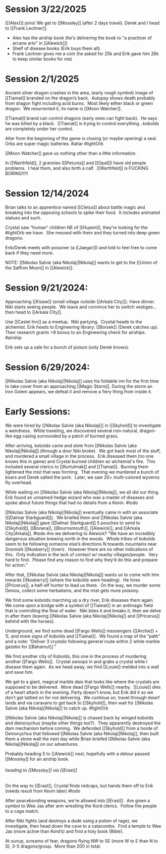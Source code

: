 # Session 3/22/2025
[[(Alex)]] joins!
We get to [[Mossley]] (after 2 days travel).
Derek and I head to [[Frank Lechner]].
- Alex has the airship book (he's delivering the book to "a practicer of arcane arts" in [[Alewick]])
- Shelf of disease books (Erik buys them all).
- Frank Lechner gives me a coin (he asked for 25k and Erik gave him 26k to keep similar books for me)

# Session 2/1/2025
Ancient silver dragon crashes in the area, (early rough symbol) image of [[Tiamat]] branded on the dragon’s back.  Autopsy shows death probably from dragon fight including acid burns.  Most likely either black or green dragon.  We resurrected it, its name is [[Moon Watcher]].

[[Tiamat]] brand can control dragons (early ones can fight back).  He says he was killed by a black.  [[Tiamat]] is trying to control everything…kobolds are completely under her control.

Alter from the beginning of the game is closing (or maybe opening) a seal.  Orbs are super magic batteries.  #altar #lightOrb 

[[Moon Watcher]] gave us nothing other than a little information.

In [[Warthfeld]], 2 grannies ([[Petunia]] and [[Opal]]) have old people problems.  I heal them, and also birth a calf.  [[Warthfeld]] is FUCKING BORING!!!!!

# Session 12/14/2024
Brian talks to an apprentice named [[Cletus]] about battle magic and breaking into the opposing schools to spike their food.  It includes animated statues and such.

Crystal saw “human” children NE of [[Hupeni]], they’re looking for the #lightOrb  we have.  She messed with them and they turned into deep green dragons.

Erik/Derek meets with poisoner (a [[Jaegar]]) and told to feel free to come back if they need more.

NOTE: [[Nikolas Salvie (aka Nikolaj)|Nikolaj]] wants to get to the [[Union of the Saffron Moon]] in [[Alewick]].

# Session 9/21/2024:
Approaching [[Kisaw]] (small village outside [[Arkala City]]). Have dinner.  Niki starts seeing people.  We leave and convince her to switch vestiges…then head to [[Arkala City]].

Use [[Castel Inn]] as a meetup.  Niki partying.  Crystal heads to the alchemist.  Erik heads to Engineering library: [[Borsek]] (Derek catches up).  Their research grants +8 bonus to an Engineering check for airships. #airship 

Erik sets up a sale for a bunch of poison (only Derek knows).


# Session 6/29/2024:
[[Nikolas Salvie (aka Nikolaj)|Nikolaj]] uses his foldable inn for the first time to take cover from an approaching [[Magic Storm]].  During the storm an Iron Golem appears, we defeat it and remove a fiery thing from inside it.

# Early Sessions:
We were hired by [[Nikolas Salvie (aka Nikolaj)]] in [[Skyhold]] to investigate a weirdness.  While traveling, we discovered several non-natural, dragon-like egg casing surrounded by a patch of burned grass.

After arriving, kobolds came and stole from [[Nikolas Salvie (aka Nikolaj)|Nikolaj]] (through a door Niki broke).  We got back most of the stuff, and murdered a small village in the process.  Erik diseased them (no one knows this in game) and Crystal burned children w/ alchemist's fire.  This included several clerics to [[Kurtulmak]] and [[Tiamat]].  Burning them lightened the mist that was forming.  That evening we murdered a bunch of boars and Derek salted the pork.  Later, we saw 20+ multi-colored wyverns fly overhead.

While waiting on [[Nikolas Salvie (aka Nikolaj)|Nikolaj]], we all did our thing.  Erik found an unnamed hedge wizard who was a master of diseases and spoke about future things that had no details from a Kevin. #todo

[[Nikolas Salvie (aka Nikolaj)|Nikolaj]] eventually came in with an associate ([[Dalmar Starkguard]]).  We briefed them and [[Nikolas Salvie (aka Nikolaj)|Nikolaj]] gave [[Dalmar Starkguard]] 5 pouches to send to [[Skyhold]], [[Bonera]], [[Bournsmouth]], [[Alewick]], and [[Arkala City|Arkala]].
#todo Are we delivering to Alewick?
	“We have an incredibly dangerous situation brewing north in the woods.  Whole tribes of kobolds seem to be following someone else’s directions N towards mountains near Gnomish [[Noxberry]] (town).  However there are no other indications of this.  Only indication is the lack of contact w/ nearby villages/people.  Very hard to find.  Please find any reason to find why they’d do this and prepare for action.”

After that, [[Nikolas Salvie (aka Nikolaj)|Nikolaj]] wants us to come with him towards [[Noxberry]] (where the kobolds were heading).  He hires [[Pricerus]], a half-elf hunter to lead us there.  On the way, we murder some Deinos, collect some herbalisms, and the mist gets more poisony.

We find some kobolds marching up a dry river, Erik diseases them again.  We come upon a bridge with a symbol of [[Tiamat]] in an antimagic field that is controlling the flow of water.  Niki bites it and breaks it, then we delve in after them (leaving [[Nikolas Salvie (aka Nikolaj)|Nikolaj]] and [[Pricerus]] behind with the horses).

Underground, we find some dead [[Fargo Wells]] messengers ([[Archie]] + 1), and more signs of kobolds and [[Tiamat]].  We found a map of the “path” and a note: “Deliver 3 crystals following general route within 2 white marble gazebo for [[Bahamut]].”

We find another city of Kobolds, this one in the process of murdering another [[Fargo Wells]].  Crystal swoops in and grabs a crystal while I disease them again.  As we head away, we find [[Louie]] melded into a wall and save him.

We get to a giant, magical marble dais that looks like where the crystals are supposed to be delivered.  More dead [[Fargo Wells]] nearby.  [[Louie]] dies of a heart attack in the evening.  Party doesn't know, but Erik did it so we don’t get tattled on for not delivering.  We continue on, travel through dwarf lands and via caravans to get back to [[Skyhold]], then wait for [[Nikolas Salvie (aka Nikolaj)|Nikolaj]] to catch up. #lightOrb 

[[Nikolas Salvie (aka Nikolaj)|Nikolaj]] is chased back by winged kobolds and deinonychus (maybe other things too?).  They apparently destroyed the dam mechanism before coming.  We defended [[Skyhold]] from a horde of Deinonychus that followed [[Nikolas Salvie (aka Nikolaj)|Nikolaj]], then built them a stone wall the next day while Brian briefed [[Nikolas Salvie (aka Nikolaj)|Nikolaj]] on our adventures.

Probably heading S to [[Alewick]] next, hopefully with a detour passed [[Mossley]] for an airship book.

###### heading to [[Mossley]] via [[Erast]]
On the way to [[Erast]], Crystal finds redcaps, but hands them off to Erik (needs result from Kevin later) #todo

After peacebonding weapons, we're allowed into [[Erast]].  Are given a symbol to Wee Jas after arm wrestling the Kord clerics.  Follow the people to a cage match.

After Niki fights (and destroys a dude using a potion of rage), we investigate, then head down the cave to a catacombs.  Find a temple to Wee Jas (more active than Kord’s) and find a holy book (Bible).

At sunup, screams of fear, dragons flying NW to SE (more W to E than N to S), 3-5 dragons/group.  More than 200 in total.
